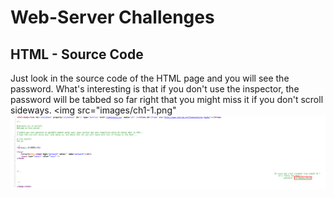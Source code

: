 # Web-Server Challenges

## HTML - Source Code

Just look in the source code of the HTML page and you will see the password. What's interesting is that if you don't use the inspector, the password will be tabbed so far right that you might miss it if you don't scroll sideways.
<img src="images/ch1-1.png"
<img src="images/ch1-2.png">

